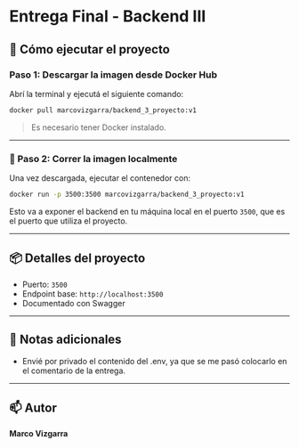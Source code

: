 # Entrega Final - Backend III

## 🚀 Cómo ejecutar el proyecto

### Paso 1: Descargar la imagen desde Docker Hub

Abrí la terminal y ejecutá el siguiente comando:

```bash
docker pull marcovizgarra/backend_3_proyecto:v1
````

> Es necesario tener Docker instalado.

---

### 🧪 Paso 2: Correr la imagen localmente

Una vez descargada, ejecutar el contenedor con:

```bash
docker run -p 3500:3500 marcovizgarra/backend_3_proyecto:v1
```

Esto va a exponer el backend en tu máquina local en el puerto `3500`, que es el puerto que utiliza el proyecto.

---

## 📦 Detalles del proyecto

* Puerto: `3500`
* Endpoint base: `http://localhost:3500`
* Documentado con Swagger

---

## 📝 Notas adicionales

* Envié por privado el contenido del .env, ya que se me pasó colocarlo en el comentario de la entrega.

---

## 📫 Autor

**Marco Vizgarra**